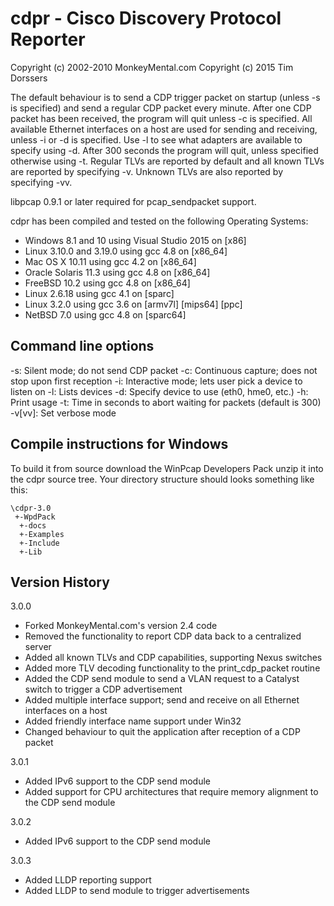 # cdpr - Cisco Discovery Protocol Reporter
Copyright (c) 2002-2010 MonkeyMental.com
Copyright (c) 2015 Tim Dorssers

The default behaviour is to send a CDP trigger packet on startup (unless -s is
specified) and send a regular CDP packet every minute. After one CDP packet has
been received, the program will quit unless -c is specified. All available
Ethernet interfaces on a host are used for sending and receiving, unless -i or
-d is specified. Use -l to see what adapters are available to specify using -d.
After 300 seconds the program will quit, unless specified otherwise using -t.
Regular TLVs are reported by default and all known TLVs are reported by
specifying -v. Unknown TLVs are also reported by specifying -vv.

libpcap 0.9.1 or later required for pcap_sendpacket support.

cdpr has been compiled and tested on the following Operating Systems:

* Windows 8.1 and 10 using Visual Studio 2015 on [x86]
* Linux 3.10.0 and 3.19.0 using gcc 4.8 on [x86_64]
* Mac OS X 10.11 using gcc 4.2 on [x86_64]
* Oracle Solaris 11.3 using gcc 4.8 on [x86_64]
* FreeBSD 10.2 using gcc 4.8 on [x86_64]
* Linux 2.6.18 using gcc 4.1 on [sparc]
* Linux 3.2.0 using gcc 3.6 on [armv7l] [mips64] [ppc]
* NetBSD 7.0 using gcc 4.8 on [sparc64]

## Command line options

-s: Silent mode; do not send CDP packet
-c: Continuous capture; does not stop upon first reception
-i: Interactive mode; lets user pick a device to listen on
-l: Lists devices
-d: Specify device to use (eth0, hme0, etc.)
-h: Print usage
-t: Time in seconds to abort waiting for packets (default is 300)
-v[vv]: Set verbose mode

## Compile instructions for Windows

To build it from source download the WinPcap Developers Pack unzip it into the
cdpr source tree. Your directory structure should looks something like this:

```
\cdpr-3.0
 +-WpdPack
  +-docs
  +-Examples
  +-Include
  +-Lib
```

## Version History

3.0.0

* Forked MonkeyMental.com's version 2.4 code 
* Removed the functionality to report CDP data back to a centralized server
* Added all known TLVs and CDP capabilities, supporting Nexus switches
* Added more TLV decoding functionality to the print_cdp_packet routine
* Added the CDP send module to send a VLAN request to a Catalyst switch to
  trigger a CDP advertisement
* Added multiple interface support; send and receive on all Ethernet interfaces
  on a host
* Added friendly interface name support under Win32
* Changed behaviour to quit the application after reception of a CDP packet

3.0.1

* Added IPv6 support to the CDP send module
* Added support for CPU architectures that require memory alignment to the CDP
  send module

3.0.2
* Added IPv6 support to the CDP send module

3.0.3
* Added LLDP reporting support
* Added LLDP to send module to trigger advertisements